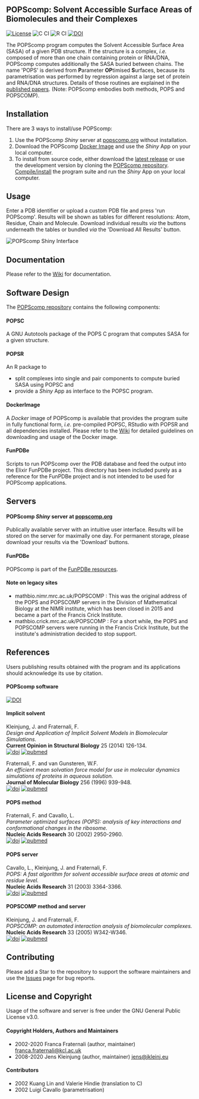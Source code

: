 ## POPScomp: Solvent Accessible Surface Areas of Biomolecules and their Complexes
[![License](https://img.shields.io/badge/license-GPL-blue.svg)](http://www.gnu.org/licenses/gpl-3.0.en.html)
![C CI](https://github.com/Fraternalilab/POPScomp/workflows/C%20CI/badge.svg) 
![R CI](https://github.com/Fraternalilab/POPScomp/workflows/R%20CI/badge.svg)
[![DOI](https://zenodo.org/badge/182454886.svg)](https://zenodo.org/badge/latestdoi/182454886)

The POPScomp program computes the Solvent Accessible Surface Area (SASA)
of a given PDB structure. If the structure is a complex, *i.e.* composed of more than one chain
containing protein or RNA/DNA, POPScomp computes additionally the SASA buried between chains.
The name 'POPS' is derived from **P**arameter **OP**timised **S**urfaces, because its parametrisation
was performed by regression against a large set of protein and RNA/DNA structures.
Details of those routines are explained in the
[published papers](https://github.com/Fraternalilab/POPScomp/#References).
(Note: POPScomp embodies both methods, POPS and POPSCOMP).

## Installation
There are 3 ways to install/use POPScomp:
1. Use the POPScomp *Shiny* server at [popscomp.org](http://popscomp.org:3838) without installation.
2. Download the POPScomp [Docker Image](https://github.com/Fraternalilab/POPScomp/wiki/Docker-Image) and use the *Shiny* App on your local computer.
3. To install from source code, either download the [latest release](https://github.com/Fraternalilab/POPScomp/releases/latest) or use the development version by cloning the [POPScomp repository](https://github.com/Fraternalilab/POPScomp).
[Compile/install](https://github.com/Fraternalilab/POPScomp/wiki/Installation) the program suite and run the *Shiny* App on your local computer.


## Usage
Enter a PDB identifier or upload a custom PDB file and press 'run POPScomp'.
Results will be shown as tables for different resolutions: Atom, Residue, Chain and Molecule.
Download individual results *via* the buttons underneath the tables or bundled *via* the
'Download All Results' button.

![POPScomp Shiny Interface](https://github.com/Fraternalilab/POPScomp/blob/master/POPSR/inst/popsr/png/POPScomp_Shiny.png)


## Documentation
Please refer to the [Wiki](https://github.com/Fraternalilab/POPScomp/wiki) for documentation.


## Software Design
The [POPScomp repository](https://github.com/Fraternalilab/POPScomp)
contains the following components:
#### POPSC
A GNU Autotools package of the POPS C program that computes SASA for a given structure.
  
#### POPSR
An R package to
- split complexes into single and pair components to compute buried SASA using POPSC and 
- provide a *Shiny* App as interface to the POPSC program.

#### DockerImage
A *Docker* image of POPScomp is available that provides the program suite in fully functional form,
*i.e.* pre-compiled POPSC, RStudio with POPSR and all dependencies installed.
Please refer to the [Wiki](https://github.com/Fraternalilab/POPScomp/wiki/Docker-Image)
for detailed guidelines on downloading and usage of the Docker image.

#### FunPDBe
Scripts to run POPScomp over the PDB database and feed the output into the Elixir FunPDBe project.
This directory has been included purely as a reference for the FunPDBe project and is not intended to
be used for POPScomp applications.


## Servers

#### POPScomp *Shiny* server at [popscomp.org](http://popscomp.org:3838)
Publically available server with an intuitive user interface.
Results will be stored on the server for maximally one day.
For permanent storage, please download your results via the 'Download' buttons.

#### FunPDBe
POPScomp is part of the [FunPDBe resources](https://www.ebi.ac.uk/pdbe/funpdbe/deposition).

#### Note on legacy sites
* mathbio.nimr.mrc.ac.uk/POPSCOMP : This was the original address of the POPS and POPSCOMP servers in the Division of Mathematical Biology at the NIMR institute, which has been closed in 2015 and became a part of the Francis Crick Institute.
* mathbio.crick.mrc.ac.uk/POPSCOMP : For a short while, the POPS and POPSCOMP servers were running in the Francis Crick Institute, but the institute's administration decided to stop support.


## References
Users publishing results obtained with the program and its applications
should acknowledge its use by citation.

#### POPScomp software
[![DOI](https://zenodo.org/badge/182454886.svg)](https://zenodo.org/badge/latestdoi/182454886)

#### Implicit solvent
Kleinjung, J. and Fraternali, F.<br>
*Design and Application of Implicit Solvent Models in Biomolecular Simulations.*<br>
**Current Opinion in Structural Biology** 25 (2014) 126-134.<br> 
[![doi](https://img.shields.io/badge/doi-10.1016/j.sbi.2014.04.003-blue.svg?style=flat)](https://dx.doi.org/10.1016/j.sbi.2014.04.003)
[![pubmed](https://img.shields.io/badge/pubmed-4045398-blue.svg?style=flat)](https://www.ncbi.nlm.nih.gov/pmc/articles/PMC4045398/)

Fraternali, F. and van Gunsteren, W.F.<br>
*An efficient mean solvation force model for use in molecular dynamics simulations of proteins in aqueous solution.*<br>
**Journal of Molecular Biology** 256 (1996) 939-948.<br>
[![doi](https://img.shields.io/badge/doi-10.1016%2Fj.jmb.2014.03.010-blue.svg?style=flat)](https://dx.doi.org/10.1016%2Fj.sbi.2014.04.003)
[![pubmed](https://img.shields.io/badge/pubmed-24681267-blue.svg?style=flat)](https://www.ncbi.nlm.nih.gov/pmc/articles/PMC4045398/)

#### POPS method
Fraternali, F. and Cavallo, L.<br>
*Parameter optimized surfaces (POPS): analysis of key interactions and conformational changes in the ribosome.*<br>
**Nucleic Acids Research** 30 (2002) 2950-2960.<br>
[![doi](https://img.shields.io/badge/doi-10.1016%2Fj.jmb.2014.03.010-blue.svg?style=flat)](https://dx.doi.org/10.1093%2Fnar%2Fgkf373)
[![pubmed](https://img.shields.io/badge/pubmed-24681267-blue.svg?style=flat)](https://www.ncbi.nlm.nih.gov/pmc/articles/PMC117037/)

#### POPS server
Cavallo, L., Kleinjung, J. and Fraternali, F.<br>
*POPS: A fast algorithm for solvent accessible surface areas at atomic and residue level.*<br>
**Nucleic Acids Research** 31 (2003) 3364-3366.<br>
[![doi](https://img.shields.io/badge/doi-10.1016%2Fj.jmb.2014.03.010-blue.svg?style=flat)](https://dx.doi.org/10.1093%2Fnar%2Fgkg601)
[![pubmed](https://img.shields.io/badge/pubmed-24681267-blue.svg?style=flat)](https://www.ncbi.nlm.nih.gov/pmc/articles/PMC169007/)

#### POPSCOMP method and server
Kleinjung, J. and Fraternali, F.<br>
*POPSCOMP: an automated interaction analysis of biomolecular complexes.*<br>
**Nucleic Acids Research** 33 (2005) W342-W346.<br>
[![doi](https://img.shields.io/badge/doi-10.1016%2Fj.jmb.2014.03.010-blue.svg?style=flat)](https://dx.doi.org/10.1093%2Fnar%2Fgki369)
[![pubmed](https://img.shields.io/badge/pubmed-24681267-blue.svg?style=flat)](https://www.ncbi.nlm.nih.gov/pmc/articles/PMC1160130/)


## Contributing
Please add a Star to the repository to support the software maintainers and use the [Issues](https://github.com/Fraternalilab/POPScomp/issues) page for bug reports.


## License and Copyright
Usage of the software and server is free under the GNU General Public License v3.0.

#### Copyright Holders, Authors and Maintainers 
- 2002-2020 Franca Fraternali (author, maintainer) franca.fraternali@kcl.ac.uk
- 2008-2020 Jens Kleinjung (author, maintainer) jens@jkleinj.eu

#### Contributors
- 2002 Kuang Lin and Valerie Hindie (translation to C)
- 2002 Luigi Cavallo (parametrisation)

